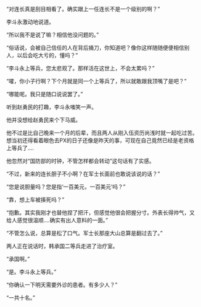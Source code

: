 “对连长真是刮目相看了。确实跟上一任连长不是一个级别的啊？”

李斗永激动地说道。

“所以我不是说了嘛？相信他没问题的。”

“俗话说，会被自己信任的人在背后捅刀，你知道吧？像你这样随随便便相信别人，以后会吃大亏的，懂吗？”

“李斗永上等兵，您太悲观了。那样活在这世上，不会太累吗？”

“嚯，你小子行啊？下个月就是同一个上等兵了，所以就敢跟我顶嘴了是吧？”

“哪能呢。我只是随口说说罢了。”

听到赵勇民的打趣，李斗永嗤笑一声。

他并没想给赵勇民来个下马威。

他不过是比自己晚来一个月的后辈，而且两人从刚入伍资历尚浅时就一起吃过苦。想当初还得看着眼色去PX的日子还像是昨天的事，可现在自己竟然已经是老资格上等兵了....

他忽然对“国防部的时钟，不管怎样都会转动”这句话有了实感。

“不过，新来的连长胆子不小啊？在军士长面前也敢说该说的话？”

“您是说胆量吗？您是指‘一百美元，一百美元’吗？”

“靠，想上车被揍死吗？”

“抱歉。其实我刚才也替他捏了把汗，但感觉他很会把握分寸。外表长得帅气，又给人感觉很温顺....确实有出人意料的一面。”

“不管怎么说，总算是松了口气。军士长那座大山总算是翻过去了。”

两人正在说话时，韩承国二等兵走进了治疗室。

“承国啊。”

“是。李斗永上等兵。”

“你确认一下明天需要外诊的患者。有多少人？”

“一共十名。”